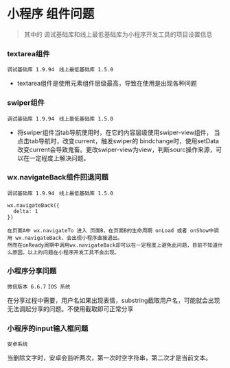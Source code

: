 # 小程序 组件问题

> 其中的 调试基础库和线上最低基础库为小程序开发工具的项目设置信息

### textarea组件
```调试基础库 1.9.94```
``` 线上最低基础库 1.5.0```
* textarea组件是使用元素组件层级最高，导致在使用是出现各种问题

### swiper组件
```调试基础库 1.9.94```
``` 线上最低基础库 1.5.0```
* 将swiper组件当tab导航使用时，在它的内容层级使用swiper-view组件，
当点击tab导航时，改变current，触发swiper的 bindchange时，使用setData改变current会导致鬼畜。更改swiper-view为view，判断sourc操作来源，可以在一定程度上解决问题。

### wx.navigateBack组件回退问题
```调试基础库 1.9.94```
``` 线上最低基础库 1.5.0```

```
wx.navigateBack({
  delta: 1
})

在页面A中 wx.navigateTo 进入 页面B，在页面B的生命周期 onLoad 或者 onShow中调用 wx.navigateBack，会出现小程序直接退出。
然而在onReady周期中调用wx.navigateBack却可以在一定程度上避免此问题，目前不知道什么原因。以上的问题在小程序开发工具不会出现。
```

### 小程序分享问题
```微信版本 6.6.7```
``` IOS 系统 ```

在分享过程中需要，用户名如果出现表情，substring截取用户名，可能就会出现无法调起分享的问题。不使用截取即可正常分享

### 小程序的input输入框问题
```安卓系统```

当删除文字时，安卓会监听两次，第一次时空字符串，第二次才是当前文本。
